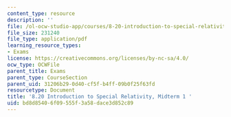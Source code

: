 ```yaml
---
content_type: resource
description: ''
file: /ol-ocw-studio-app/courses/8-20-introduction-to-special-relativity-january-iap-2021/bd8d85406f09555f3a58dace3d852c89_MIT8_20iap21_midterm1.pdf
file_size: 231240
file_type: application/pdf
learning_resource_types:
- Exams
license: https://creativecommons.org/licenses/by-nc-sa/4.0/
ocw_type: OCWFile
parent_title: Exams
parent_type: CourseSection
parent_uid: 31206b29-0d40-cf5f-b4ff-09b0f25f63fd
resourcetype: Document
title: '8.20 Introduction to Special Relativity, Midterm 1 '
uid: bd8d8540-6f09-555f-3a58-dace3d852c89
---
```

